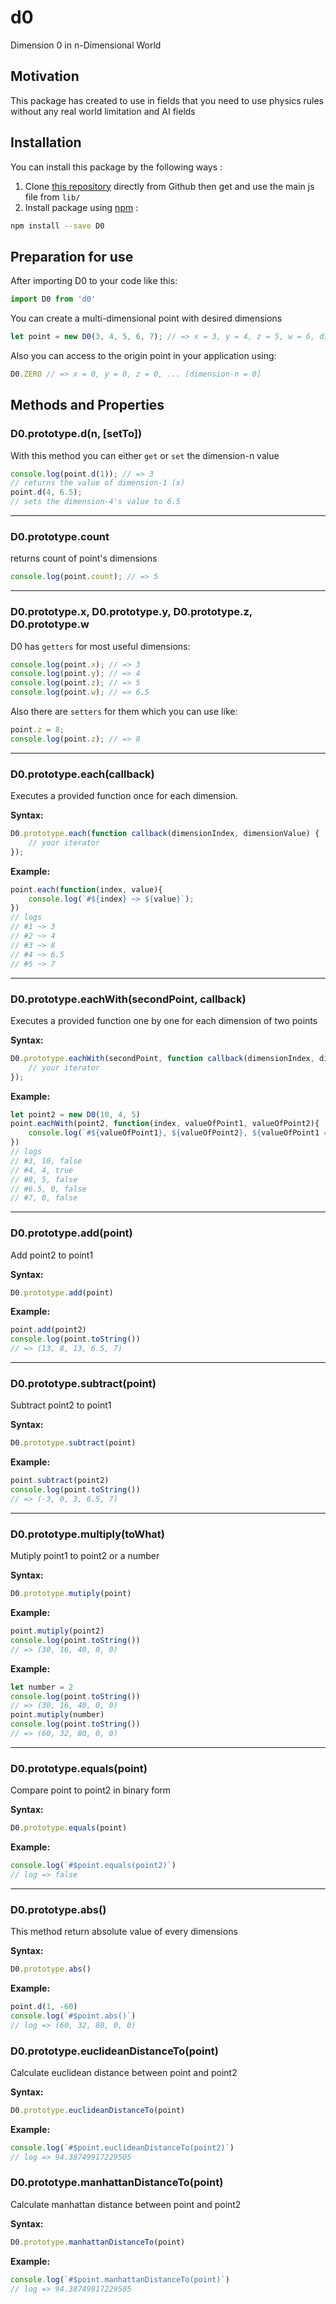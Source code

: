 # d0

Dimension 0 in n-Dimensional World


## Motivation

This package has created to use in fields that you need to use physics rules without any real world limitation and AI fields


## Installation

You can install this package by the following ways :

 1. Clone [this repository](https://github.com/Alireza29675/d0) directly from Github then get and use the main js file from `lib/`
 2. Install package using [npm](https://npmjs.org) :
 ```bash
 npm install --save D0
 ```

## Preparation for use 

After importing D0 to your code like this:
```javascript
import D0 from 'd0'
```

You can create a multi-dimensional point with desired dimensions

```javascript
let point = new D0(3, 4, 5, 6, 7); // => x = 3, y = 4, z = 5, w = 6, dimension-5 = 7
```

Also you can access to the origin point in your application using:
```javascript
D0.ZERO // => x = 0, y = 0, z = 0, ... [dimension-n = 0]
```

## Methods and Properties


### D0.prototype.d(n, [setTo])

With this method you can either `get` or `set` the dimension-n value

```javascript
console.log(point.d(1)); // => 3
// returns the value of dimension-1 (x)
point.d(4, 6.5);
// sets the dimension-4's value to 6.5
```

---

### D0.prototype.count

returns count of point's dimensions

```javascript
console.log(point.count); // => 5
```

---

### D0.prototype.x, D0.prototype.y, D0.prototype.z, D0.prototype.w

D0 has `getters` for most useful dimensions:

```javascript
console.log(point.x); // => 3
console.log(point.y); // => 4
console.log(point.z); // => 5
console.log(point.w); // => 6.5
```

Also there are `setters` for them which you can use like:

```javascript
point.z = 8;
console.log(point.z); // => 8
```

---

### D0.prototype.each(callback)

Executes a provided function once for each dimension.

**Syntax:**
```javascript
D0.prototype.each(function callback(dimensionIndex, dimensionValue) {
    // your iterator
});
```

**Example:**
```javascript
point.each(function(index, value){
    console.log(`#${index} ~> ${value}`);
})
// logs
// #1 ~> 3
// #2 ~> 4
// #3 ~> 8
// #4 ~> 6.5
// #5 ~> 7
```

---

### D0.prototype.eachWith(secondPoint, callback)

Executes a provided function one by one for each dimension of two points

**Syntax:**
```javascript
D0.prototype.eachWith(secondPoint, function callback(dimensionIndex, dimensionValueOfPoint1, dimensionValueOfPoint2) {
    // your iterator
});
```

**Example:**
```javascript
let point2 = new D0(10, 4, 5)
point.eachWith(point2, function(index, valueOfPoint1, valueOfPoint2){
    console.log(`#${valueOfPoint1}, ${valueOfPoint2}, ${valueOfPoint1 === valueOfPoint2}`);
})
// logs
// #3, 10, false
// #4, 4, true
// #8, 5, false
// #6.5, 0, false
// #7, 0, false
```

---

### D0.prototype.add(point)

Add point2 to point1

**Syntax:**
```javascript
D0.prototype.add(point)
```

**Example:**
```javascript
point.add(point2)
console.log(point.toString())
// => (13, 8, 13, 6.5, 7)
```

---

### D0.prototype.subtract(point)

Subtract point2 to point1

**Syntax:**
```javascript
D0.prototype.subtract(point)
```

**Example:**
```javascript
point.subtract(point2)
console.log(point.toString())
// => (-3, 0, 3, 6.5, 7)
```

---

### D0.prototype.multiply(toWhat)

Mutiply point1 to point2 or a number

**Syntax:**
```javascript
D0.prototype.mutiply(point)
```

**Example:**
```javascript
point.mutiply(point2)
console.log(point.toString())
// => (30, 16, 40, 0, 0)
```

**Example:**
```javascript
let number = 2
console.log(point.toString())
// => (30, 16, 40, 0, 0)
point.mutiply(number)
console.log(point.toString())
// => (60, 32, 80, 0, 0)
```

---

### D0.prototype.equals(point)

Compare point to point2 in binary form

**Syntax:**
```javascript
D0.prototype.equals(point)
```

**Example:**
```javascript
console.log(`#$point.equals(point2)`)
// log => false
```

---

### D0.prototype.abs()

This method return absolute value of every dimensions

**Syntax:**
```javascript
D0.prototype.abs()
```

**Example:**
```javascript
point.d(1, -60)
console.log(`#$point.abs()`)
// log => (60, 32, 80, 0, 0)
```

### D0.prototype.euclideanDistanceTo(point)

Calculate euclidean distance between point and point2

**Syntax:**
```javascript
D0.prototype.euclideanDistanceTo(point)
```

**Example:**
```javascript
console.log(`#$point.euclideanDistanceTo(point2)`)
// log => 94.38749917229505
```

### D0.prototype.manhattanDistanceTo(point)

Calculate manhattan distance between point and point2

**Syntax:**
```javascript
D0.prototype.manhattanDistanceTo(point)
```

**Example:**
```javascript
console.log(`#$point.manhattanDistanceTo(point)`)
// log => 94.38749917229505
```